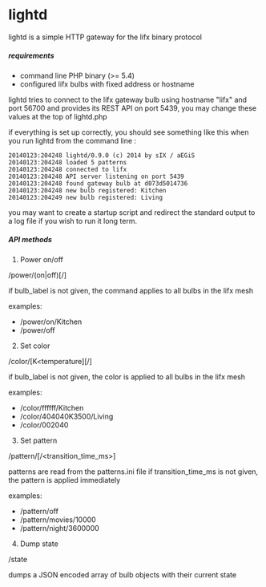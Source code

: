 lightd
======

lightd is a simple HTTP gateway for the lifx binary protocol

##### requirements

- command line PHP binary (>= 5.4)
- configured lifx bulbs with fixed address or hostname

lightd tries to connect to the lifx gateway bulb using hostname "lifx" and port
56700 and provides its REST API on port 5439, you may change these values at
the top of lightd.php

if everything is set up correctly, you should see something like this when you
run lightd from the command line :

```
20140123:204248 lightd/0.9.0 (c) 2014 by sIX / aEGiS
20140123:204248 loaded 5 patterns
20140123:204248 connected to lifx
20140123:204248 API server listening on port 5439
20140123:204248 found gateway bulb at d073d5014736
20140123:204248 new bulb registered: Kitchen
20140123:204249 new bulb registered: Living
```

you may want to create a startup script and redirect the standard output to a
log file if you wish to run it long term.

##### API methods

1. Power on/off

/power/(on|off)[/<bulb label>]

if bulb_label is not given, the command applies to all bulbs in the lifx mesh

examples:
* /power/on/Kitchen
* /power/off

2. Set color

/color/<color>[K<temperature][/<bulb label>]

if bulb_label is not given, the color is applied to all bulbs in the lifx mesh

examples:
* /color/ffffff/Kitchen
* /color/404040K3500/Living
* /color/002040

3. Set pattern

/pattern/<name>[/<transition_time_ms>]

patterns are read from the patterns.ini file
if transition_time_ms is not given, the pattern is applied immediately

examples:
* /pattern/off
* /pattern/movies/10000
* /pattern/night/3600000

4. Dump state

/state

dumps a JSON encoded array of bulb objects with their current state

